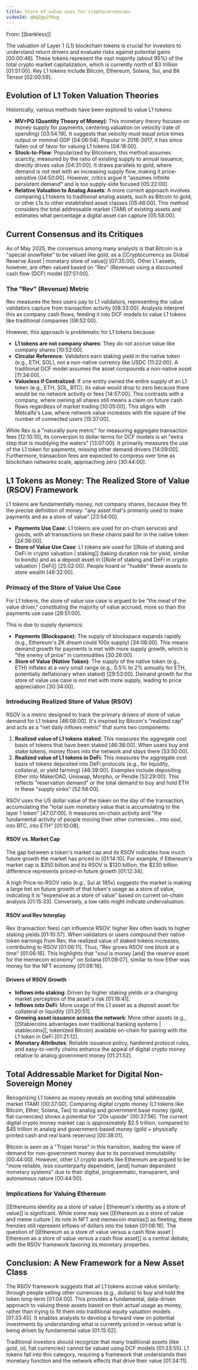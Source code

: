 ```yaml
---
title: Store of value uses for cryptocurrencies
videoId: qNqZgp2fNug
---
```


From: [[bankless]] <br/> 

The valuation of Layer 1 (L1) blockchain tokens is crucial for investors to understand return drivers and evaluate risks against potential gains <a class="yt-timestamp" data-t="00:00:46">[00:00:46]</a>. These tokens represent the vast majority (about 95%) of the total crypto market capitalization, which is currently north of $3 trillion <a class="yt-timestamp" data-t="01:51:00">[01:51:00]</a>. Key L1 tokens include Bitcoin, Ethereum, Solana, Sui, and Bit Tensor <a class="yt-timestamp" data-t="02:00:59">[02:00:59]</a>.

## Evolution of L1 Token Valuation Theories

Historically, various methods have been explored to value L1 tokens:

*   **MV=PQ (Quantity Theory of Money)**: This monetary theory focuses on money supply for payments, centering valuation on velocity (rate of spending) <a class="yt-timestamp" data-t="03:54:19">[03:54:19]</a>. It suggests that velocity must equal price times output or nominal GDP <a class="yt-timestamp" data-t="04:06:04">[04:06:04]</a>. Popular in 2016-2017, it has since fallen out of favor for valuing L1 tokens <a class="yt-timestamp" data-t="04:18:00">[04:18:00]</a>.
*   **Stock-to-Flow**: Popularized by Bitcoiners, this method assumes scarcity, measured by the ratio of existing supply to annual issuance, directly drives value <a class="yt-timestamp" data-t="04:31:00">[04:31:00]</a>. It draws parallels to gold, where demand is not met with an increasing supply flow, making it price-sensitive <a class="yt-timestamp" data-t="04:50:00">[04:50:00]</a>. However, critics argue it "assumes infinite persistent demand" and is too supply-side focused <a class="yt-timestamp" data-t="05:22:00">[05:22:00]</a>.
*   **Relative Valuation to Analog Assets**: A more current approach involves comparing L1 tokens to traditional analog assets, such as Bitcoin to gold, or other L1s to other established asset classes <a class="yt-timestamp" data-t="05:46:00">[05:46:00]</a>. This method considers the total addressable market (TAM) of existing assets and estimates what percentage a digital asset can capture <a class="yt-timestamp" data-t="05:58:00">[05:58:00]</a>.

## Current Consensus and its Critiques

As of May 2025, the consensus among many analysts is that Bitcoin is a "special snowflake" to be valued like gold, as a [[Cryptocurrency as Global Reserve Asset | monetary store of value]] <a class="yt-timestamp" data-t="07:35:00">[07:35:00]</a>. Other L1 assets, however, are often valued based on "Rev" (Revenue) using a discounted cash flow (DCF) model <a class="yt-timestamp" data-t="07:51:00">[07:51:00]</a>.

### The "Rev" (Revenue) Metric

Rev measures the fees users pay to L1 validators, representing the value validators capture from transaction activity <a class="yt-timestamp" data-t="08:33:00">[08:33:00]</a>. Analysts interpret this as company cash flows, feeding it into DCF models to value L1 tokens like traditional companies <a class="yt-timestamp" data-t="08:52:00">[08:52:00]</a>.

However, this approach is problematic for L1 tokens because:
*   **L1 tokens are not company shares**: They do not accrue value like company shares <a class="yt-timestamp" data-t="10:52:00">[10:52:00]</a>.
*   **Circular Reference**: Validators earn staking yield in the native token (e.g., ETH, SOL), not a non-native currency like USDC <a class="yt-timestamp" data-t="11:22:00">[11:22:00]</a>. A traditional DCF model assumes the asset compounds a non-native asset <a class="yt-timestamp" data-t="11:34:00">[11:34:00]</a>.
*   **Valueless if Centralized**: If one entity owned the entire supply of an L1 token (e.g., ETH, SOL, BTC), its value would drop to zero because there would be no network activity or fees <a class="yt-timestamp" data-t="14:57:00">[14:57:00]</a>. This contrasts with a company, where owning all shares still means a claim on future cash flows regardless of market trading <a class="yt-timestamp" data-t="10:05:00">[10:05:00]</a>. This aligns with Metcalfe's Law, where network value increases with the square of the number of connected users <a class="yt-timestamp" data-t="15:37:00">[15:37:00]</a>.

While Rev is a "naturally pure metric" for measuring aggregate transaction fees <a class="yt-timestamp" data-t="12:10:00">[12:10:10]</a>, its conversion to dollar terms for DCF models is an "extra step that is muddying the waters" <a class="yt-timestamp" data-t="13:07:00">[13:07:00]</a>. It primarily measures the use of the L1 token for payments, missing other demand drivers <a class="yt-timestamp" data-t="14:09:00">[14:09:00]</a>. Furthermore, transaction fees are expected to compress over time as blockchain networks scale, approaching zero <a class="yt-timestamp" data-t="30:44:00">[30:44:00]</a>.

## L1 Tokens as Money: The Realized Store of Value (RSOV) Framework

L1 tokens are fundamentally money, not company shares, because they fit the precise definition of money: "any asset that's primarily used to make payments and as a store of value" <a class="yt-timestamp" data-t="23:54:00">[23:54:00]</a>.

*   **Payments Use Case**: L1 tokens are used for on-chain services and goods, with all transactions on these chains paid for in the native token <a class="yt-timestamp" data-t="24:36:00">[24:36:00]</a>.
*   **Store of Value Use Case**: L1 tokens are used for [[Role of staking and DeFi in crypto valuation | staking]] (taking duration risk for yield, similar to bonds) and as a deposit asset in [[Role of staking and DeFi in crypto valuation | DeFi]] <a class="yt-timestamp" data-t="25:02:00">[25:02:00]</a>. People hoard or "huddle" these assets to store wealth <a class="yt-timestamp" data-t="48:32:00">[48:32:00]</a>.

### Primacy of the Store of Value Use Case

For L1 tokens, the store of value use case is argued to be "the meat of the value driver," constituting the majority of value accrued, more so than the payments use case <a class="yt-timestamp" data-t="28:51:00">[28:51:00]</a>.

This is due to supply dynamics:
*   **Payments (Blockspace)**: The supply of blockspace expands rapidly (e.g., Ethereum's ZK dream could 100x supply) <a class="yt-timestamp" data-t="34:08:00">[34:08:00]</a>. This means demand growth for payments is met with more supply growth, which is "the enemy of price" in commodities <a class="yt-timestamp" data-t="30:26:00">[30:26:00]</a>.
*   **Store of Value (Native Token)**: The supply of the native token (e.g., ETH) inflates at a very small range (e.g., 0.5% to 2% annually for ETH, potentially deflationary when staked) <a class="yt-timestamp" data-t="29:53:00">[29:53:00]</a>. Demand growth for the store of value use case is *not* met with more supply, leading to price appreciation <a class="yt-timestamp" data-t="30:34:00">[30:34:00]</a>.

### Introducing Realized Store of Value (RSOV)

RSOV is a metric designed to track the primary drivers of store of value demand for L1 tokens <a class="yt-timestamp" data-t="46:08:00">[46:08:00]</a>. It's inspired by Bitcoin's "realized cap" and acts as a "net daily inflows metric" that sums two components:

1.  **Realized value of L1 tokens staked**: This measures the aggregate cost basis of tokens that have been staked <a class="yt-timestamp" data-t="46:36:00">[46:36:00]</a>. When users buy and stake tokens, money flows into the network and stays there <a class="yt-timestamp" data-t="53:50:00">[53:50:00]</a>.
2.  **Realized value of L1 tokens in DeFi**: This measures the aggregate cost basis of tokens deposited into DeFi protocols (e.g., for liquidity, collateral, or yield farming) <a class="yt-timestamp" data-t="46:39:00">[46:39:00]</a>. Examples include depositing Ether into MakerDAO, Uniswap, Morpho, or Pendle <a class="yt-timestamp" data-t="52:29:00">[52:29:00]</a>. This reflects "reservation demand" or the total demand to buy and hold ETH in these "supply sinks" <a class="yt-timestamp" data-t="52:56:00">[52:56:00]</a>.

RSOV uses the US dollar value of the token on the day of the transaction, accumulating the "total sum monetary value that is accumulating to the layer 1 token" <a class="yt-timestamp" data-t="47:04:00">[47:07:00]</a>. It measures on-chain activity and "the fundamental activity of people moving their other currencies... into soul, into BTC, into ETH" <a class="yt-timestamp" data-t="01:10:08">[01:10:08]</a>.

#### RSOV vs. Market Cap

The gap between a token's market cap and its RSOV indicates how much future growth the market has priced in <a class="yt-timestamp" data-t="01:14:10">[01:14:10]</a>. For example, if Ethereum's market cap is $350 billion and its RSOV is $120 billion, the $230 billion difference represents priced-in future growth <a class="yt-timestamp" data-t="01:12:34">[01:12:34]</a>.

A high Price-to-RSOV ratio (e.g., Sui at 185x) suggests the market is making a large bet on future growth of that token's usage as a store of value, indicating it is "expensive as a store of value" based on current on-chain analysis <a class="yt-timestamp" data-t="01:15:33">[01:15:33]</a>. Conversely, a low ratio might indicate undervaluation.

#### RSOV and Rev Interplay

Rev (transaction fees) can influence RSOV: higher Rev often leads to higher staking yields <a class="yt-timestamp" data-t="01:10:37">[01:10:37]</a>. When validators or users compound their native token earnings from Rev, the realized value of staked tokens increases, contributing to RSOV <a class="yt-timestamp" data-t="01:05:58">[01:06:11]</a>. Thus, "Rev grows RSOV one block at a time" <a class="yt-timestamp" data-t="01:06:16">[01:06:16]</a>. This highlights that "soul is money [and] the reserve asset for the memecoin economy" on Solana <a class="yt-timestamp" data-t="01:09:07">[01:09:07]</a>, similar to how Ether was money for the NFT economy <a class="yt-timestamp" data-t="01:08:16">[01:08:16]</a>.

#### Drivers of RSOV Growth

*   **Inflows into staking**: Driven by higher staking yields or a changing market perception of the asset's risk <a class="yt-timestamp" data-t="01:19:41">[01:19:41]</a>.
*   **Inflows into DeFi**: More usage of the L1 asset as a deposit asset for collateral or liquidity <a class="yt-timestamp" data-t="01:20:51">[01:20:51]</a>.
*   **Growing asset issuance across the network**: More other assets (e.g., [[Stablecoins advantages over traditional banking systems | stablecoins]], tokenized Bitcoin) available on-chain for pairing with the L1 token in DeFi <a class="yt-timestamp" data-t="01:21:12">[01:21:12]</a>.
*   **Monetary Attributes**: Reliable issuance policy, hardened protocol rules, and easy-to-verify chains enhance the appeal of digital crypto money relative to analog government money <a class="yt-timestamp" data-t="01:21:52">[01:21:52]</a>.

## Total Addressable Market for Digital Non-Sovereign Money

Recognizing L1 tokens as money reveals an exciting total addressable market (TAM) <a class="yt-timestamp" data-t="00:37:00">[00:37:00]</a>. Comparing digital crypto money (L1 tokens like Bitcoin, Ether, Solana, Tao) to analog and government base money (gold, fiat currencies) shows a potential for "20x upside" <a class="yt-timestamp" data-t="00:37:56">[00:37:56]</a>. The current digital crypto money market cap is approximately $2.5 trillion, compared to $45 trillion in analog and government-based money (gold + physically printed cash and real bank reserves) <a class="yt-timestamp" data-t="00:38:01">[00:38:01]</a>.

Bitcoin is seen as a "Trojan horse" in this transition, leading the wave of demand for non-government money due to its perceived immutability <a class="yt-timestamp" data-t="00:44:00">[00:44:00]</a>. However, other L1 crypto assets like Ethereum are argued to be "more reliable, less counterparty dependent, [and] human dependent monetary systems" due to their digital, programmatic, transparent, and autonomous nature <a class="yt-timestamp" data-t="00:44:50">[00:44:50]</a>.

### Implications for Valuing Ethereum

[[Ethereums identity as a store of value | Ethereum's identity as a store of value]] is significant. While some may see [[Ethereum as a store of value and meme culture | its role in NFT and memecoin manias]] as fleeting, these frenzies still represent inflows of dollars into the token <a class="yt-timestamp" data-t="01:08:16">[01:08:16]</a>. The question of [[Ethereum as a store of value versus a cash flow asset | Ethereum as a store of value versus a cash flow asset]] is a central debate, with the RSOV framework favoring its monetary properties.

## Conclusion: A New Framework for a New Asset Class

The RSOV framework suggests that all L1 tokens accrue value similarly: through people selling other currencies (e.g., dollars) to buy and hold the token long-term <a class="yt-timestamp" data-t="01:04:00">[01:04:00]</a>. This provides a fundamental, data-driven approach to valuing these assets based on their actual usage as money, rather than trying to fit them into traditional equity valuation models <a class="yt-timestamp" data-t="01:33:45">[01:33:45]</a>. It enables analysts to develop a forward view on potential investments by understanding what is currently priced in versus what is being driven by fundamental value <a class="yt-timestamp" data-t="01:15:02">[01:15:02]</a>.

Traditional investors should recognize that many traditional assets (like gold, oil, fiat currencies) cannot be valued using DCF models <a class="yt-timestamp" data-t="01:33:55">[01:33:55]</a>. L1 tokens fall into this category, requiring a framework that understands their monetary function and the network effects that drive their value <a class="yt-timestamp" data-t="01:34:11">[01:34:11]</a>.